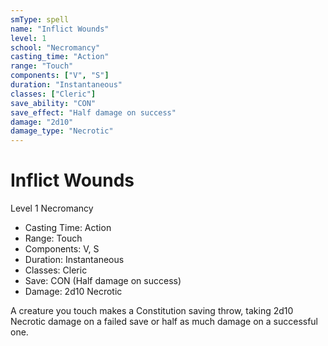 ```yaml
---
smType: spell
name: "Inflict Wounds"
level: 1
school: "Necromancy"
casting_time: "Action"
range: "Touch"
components: ["V", "S"]
duration: "Instantaneous"
classes: ["Cleric"]
save_ability: "CON"
save_effect: "Half damage on success"
damage: "2d10"
damage_type: "Necrotic"
---
```


# Inflict Wounds
Level 1 Necromancy

- Casting Time: Action
- Range: Touch
- Components: V, S
- Duration: Instantaneous
- Classes: Cleric
- Save: CON (Half damage on success)
- Damage: 2d10 Necrotic

A creature you touch makes a Constitution saving throw, taking 2d10 Necrotic damage on a failed save or half as much damage on a successful one.
